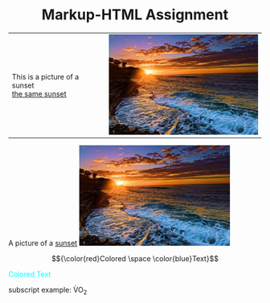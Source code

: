 <!DOCTYPE html>
<html>
<h1 style="text-align:center;">Markup-HTML Assignment</h1> 

<table>
<tr>
  <td>This is a picture of a sunset<br>
  <a href="https://github.com/Yamlambss/KNES381/tree/main/images/sunset.jpg">the same sunset</a> 
  </td> 
  <td><img src="/images/sunset.jpg" alt="a beautiful sunset"height="200" width="300"></td>
</tr>
</table>

<p>
  A picture of a 
  <a href="https://github.com/Yamlambss/KNES381/tree/main/images/sunset.jpg">sunset</a>
  <img src="/images/sunset.jpg" alt="a beautiful sunset" height="200" width="300">
</p>
  
$${\color{red}Colored \space \color{blue}Text}$$
<p style="color:#00FFFF;">Colored Text</p>

subscript example: V&#768;O<sub>2
</html>
